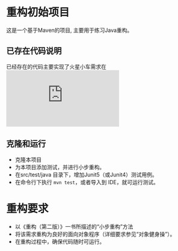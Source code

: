# 重构初始项目

这是一个基于Maven的项目, 主要用于练习Java重构。

## 已存在代码说明

已经存在的代码主要实现了火星小车需求在
![这里](https://github.com/codingkata/kata-puzzle/blob/master/02.marsrover.md)

## 克隆和运行

* 克隆本项目
* 为本项目添加测试，并进行小步重构。
* 在src/test/java 目录下，增加Junit5（或Junit4）测试用例。
* 在命令行下执行 `mvn test`，或者导入到 IDE，就可运行测试。

# 重构要求

* 以《重构（第二版）》一书所描述的“小步重构”方法
* 将该需求重构为良好的面向对象程序（详细要求参见“对象健身操”）。
* 在重构过程中，确保代码随时可运行。
